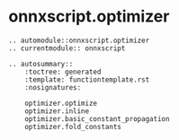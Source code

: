 # onnxscript.optimizer

```{eval-rst}
.. automodule::onnxscript.optimizer
.. currentmodule:: onnxscript
```

```{eval-rst}
.. autosummary::
    :toctree: generated
    :template: functiontemplate.rst
    :nosignatures:

    optimizer.optimize
    optimizer.inline
    optimizer.basic_constant_propagation
    optimizer.fold_constants
```
